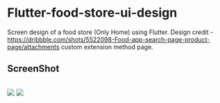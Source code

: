 # Flutter-food-store-ui-design
Screen design of a food store (Only Home) using Flutter.  Design credit - https://dribbble.com/shots/5522098-Food-app-search-page-product-page/attachments
custom extension method page.

<h2>ScreenShot<h2>
<img src="http://moviedom.live/work_images/foodstore.png" style="hright:100%;" />
<img src="http://moviedom.live/work_images/foodstore2.png" />
